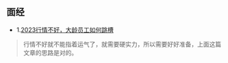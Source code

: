 ## 面经

- 1.[2023行情不好，大龄员工如何跳槽](https://juejin.cn/post/7300118821533089807)

>行情不好就不能指着运气了，就需要硬实力，所以需要好好准备，上面这篇文章的思路是对的。
